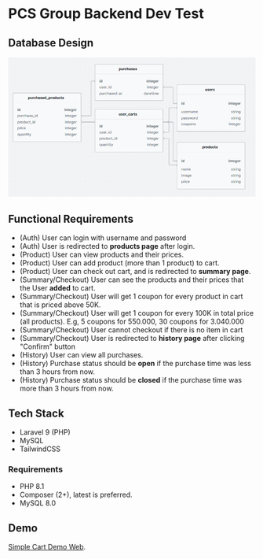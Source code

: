 # PCS Group Backend Dev Test

## Database Design

![Database Design](/database_design.png)


## Functional Requirements

- (Auth) User can login with username and password
- (Auth) User is redirected to **products page** after login.
- (Product) User can view products and their prices.
- (Product) User can add product (more than 1 product) to cart.
- (Product) User can check out cart, and is redirected to **summary page**.
- (Summary/Checkout) User can see the products and their prices that the User **added** to cart.
- (Summary/Checkout) User will get 1 coupon for every product in cart that is priced above 50K.
- (Summary/Checkout) User will get 1 coupon for every 100K in total price (all products). E.g, 5 coupons for 550.000, 30 coupons for 3.040.000
- (Summary/Checkout) User cannot checkout if there is no item in cart
- (Summary/Checkout) User is redirected to **history page** after clicking "Confirm" button
- (History) User can view all purchases.
- (History) Purchase status should be **open** if the purchase time was less than 3 hours from now.
- (History) Purchase status should be **closed** if the purchase time was more than 3 hours from now.

## Tech Stack
- Laravel 9 (PHP)
- MySQL
- TailwindCSS

### Requirements
- PHP 8.1
- Composer (2+), latest is preferred.
- MySQL 8.0

## Demo
[Simple Cart Demo Web](https://simple-cart.patricksantino.com).


